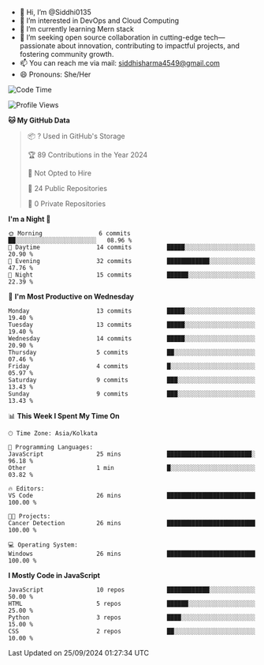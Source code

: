 - 👋 Hi, I’m @Siddhi0135
- 👀 I’m interested in DevOps and Cloud Computing
- 🌱 I’m currently learning Mern stack
- 💞️ I’m seeking open source collaboration in cutting-edge
     tech—passionate about innovation, contributing to impactful projects,
     and fostering community growth.
- 📫 You can reach me via mail: siddhisharma4549@gmail.com
- 😄 Pronouns: She/Her


<!--START_SECTION:waka-->
![Code Time](http://img.shields.io/badge/Code%20Time-14%20hrs%2050%20mins-blue)

![Profile Views](http://img.shields.io/badge/Profile%20Views-0-blue)

**🐱 My GitHub Data** 

> 📦 ? Used in GitHub's Storage 
 > 
> 🏆 89 Contributions in the Year 2024
 > 
> 🚫 Not Opted to Hire
 > 
> 📜 24 Public Repositories 
 > 
> 🔑 0 Private Repositories 
 > 
**I'm a Night 🦉** 

```text
🌞 Morning                6 commits           ██░░░░░░░░░░░░░░░░░░░░░░░   08.96 % 
🌆 Daytime                14 commits          █████░░░░░░░░░░░░░░░░░░░░   20.90 % 
🌃 Evening                32 commits          ████████████░░░░░░░░░░░░░   47.76 % 
🌙 Night                  15 commits          ██████░░░░░░░░░░░░░░░░░░░   22.39 % 
```
📅 **I'm Most Productive on Wednesday** 

```text
Monday                   13 commits          █████░░░░░░░░░░░░░░░░░░░░   19.40 % 
Tuesday                  13 commits          █████░░░░░░░░░░░░░░░░░░░░   19.40 % 
Wednesday                14 commits          █████░░░░░░░░░░░░░░░░░░░░   20.90 % 
Thursday                 5 commits           ██░░░░░░░░░░░░░░░░░░░░░░░   07.46 % 
Friday                   4 commits           █░░░░░░░░░░░░░░░░░░░░░░░░   05.97 % 
Saturday                 9 commits           ███░░░░░░░░░░░░░░░░░░░░░░   13.43 % 
Sunday                   9 commits           ███░░░░░░░░░░░░░░░░░░░░░░   13.43 % 
```


📊 **This Week I Spent My Time On** 

```text
🕑︎ Time Zone: Asia/Kolkata

💬 Programming Languages: 
JavaScript               25 mins             ████████████████████████░   96.18 % 
Other                    1 min               █░░░░░░░░░░░░░░░░░░░░░░░░   03.82 % 

🔥 Editors: 
VS Code                  26 mins             █████████████████████████   100.00 % 

🐱‍💻 Projects: 
Cancer Detection         26 mins             █████████████████████████   100.00 % 

💻 Operating System: 
Windows                  26 mins             █████████████████████████   100.00 % 
```

**I Mostly Code in JavaScript** 

```text
JavaScript               10 repos            ████████████░░░░░░░░░░░░░   50.00 % 
HTML                     5 repos             ██████░░░░░░░░░░░░░░░░░░░   25.00 % 
Python                   3 repos             ████░░░░░░░░░░░░░░░░░░░░░   15.00 % 
CSS                      2 repos             ██░░░░░░░░░░░░░░░░░░░░░░░   10.00 % 
```




 Last Updated on 25/09/2024 01:27:34 UTC
<!--END_SECTION:waka-->

<!---
Siddhi0135/Siddhi0135 is a ✨ special ✨ repository because its `README.md` (this file) appears on your GitHub profile.
You can click the Preview link to take a look at your changes.
--->
